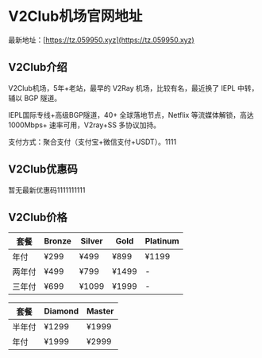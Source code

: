 # V2Club机场官网地址

最新地址：[https://tz.059950.xyz](https://tz.059950.xyz)

## V2Club介绍

V2Club机场，5年+老站，最早的 V2Ray 机场，比较有名，最近换了 IEPL 中转，辅以 BGP 隧道。

IEPL国际专线+高级BGP隧道，40+ 全球落地节点，Netflix 等流媒体解锁，高达 1000Mbps+ 速率可用，V2ray+SS 多协议加持。

支付方式：聚合支付（支付宝+微信支付+USDT）。1111

## V2Club优惠码

暂无最新优惠码1111111111

## V2Club价格

|套餐|Bronze|Silver|Gold|Platinum|
|----|----|----|----|----|
|年付|¥299|¥499|¥899|¥1199|
|两年付|¥499|¥799|¥1499|-|
|三年付|¥699|¥1099|¥1999|-|

|套餐|Diamond|Master|
|----|----|----|
|半年付|¥1299|¥1999|
|年付|¥1999|¥2999|
